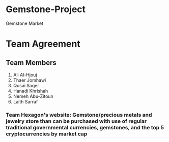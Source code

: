 # Gemstone-Project
Gemstone Market


###
# Team Agreement
## Team Members
1. Ali Al-Hjouj
2. Thaer Jomhawi
3. Qusai Saqer
4. Hanadi Khrishah
5. Nemeh Abu-Zitoun
6. Laith Sarraf


### Team Hexagon's website: Gemstone/precious metals and jewelry store than can be purchased with use of regular traditional governmental currencies, gemstones, and the top 5 cryptocurrencies by market cap
